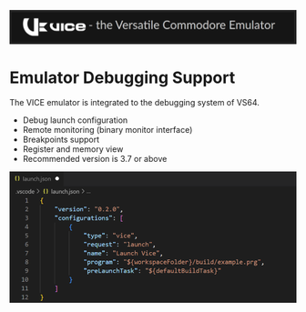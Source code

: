 
<p align="center">
  <img src="./vice.png" />
</p>

# Emulator Debugging Support []()

The VICE emulator is integrated to the debugging system of VS64.

- Debug launch configuration
- Remote monitoring (binary monitor interface)
- Breakpoints support
- Register and memory view
- Recommended version is 3.7 or above

<p align="center">
  <img src="./vice_launch.png" />
</p>
